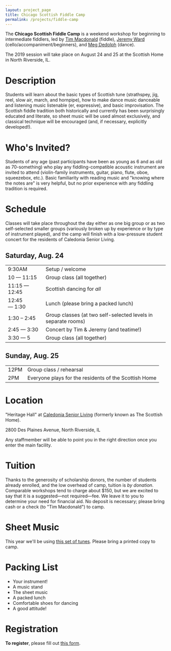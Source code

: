 ```yaml
---
layout: project_page
title: Chicago Scottish Fiddle Camp
permalink: /projects/fiddle-camp
---
```


The **Chicago Scottish Fiddle Camp** is a weekend workshop for beginning to
intermediate fiddlers, led by [Tim Macdonald](http://tsmacdonald.com/) (fiddle),
[Jeremy Ward](http://timandjeremy.com/) (cello/accompaniment/beginners),
and [Meg Dedolph](https://www.linkedin.com/in/meg-dedolph-7b9292b/) (dance).

The 2019 session will take place on August 24 and 25 at the Scottish Home in
North Riverside, IL.

# Description

Students will learn about the basic types of Scottish tune (strathspey, jig,
reel, slow air, march, and hornpipe), how to make dance music danceable and
listening music listenable (er, expressive), and basic improvisation. The
Scottish fiddle tradition both historically and currently has been surprisingly
educated and literate, so sheet music will be used almost exclusively, and
classical technique will be encouraged (and, if necessary, explicitly
developed!).

# Who's Invited?

Students of any age (past participants have been as young as 6 and as old as
70-something) who play any fiddling-compatible acoustic instrument are invited
to attend (violin-family instruments, guitar, piano, flute, oboe, squeezebox,
etc.). Basic familiarity with reading music and "knowing where the notes are"
is very helpful, but no prior experience with any fiddling tradition is
required.

# Schedule

Classes will take place throughout the day either as one big group or as two
self-selected smaller groups (variously broken up by experience or by type of
instrument played), and the camp will finish with a low-pressure student
concert for the residents of Caledonia Senior Living.

## Saturday, Aug. 24
<table>
  <tr>
    <td>9:30AM</td>
    <td>Setup / welcome</td>
  </tr>
  <tr>
    <td>10 — 11:15</td>
    <td>Group class (all together)</td>
  </tr>
  <tr>
    <td>11:15 — 12:45 </td>
    <td>Scottish dancing for <em>all</em></td>
  </tr>
  <tr>
    <td>12:45 — 1:30</td>
    <td>Lunch (please bring a packed lunch)</td>
  </tr>
  <tr>
    <td>1:30 – 2:45</td>
    <td>Group classes (at two self-selected levels in separate rooms)</td>
  </tr>
  <tr>
    <td>2:45 — 3:30</td>
    <td>Concert by Tim & Jeremy (and teatime!)</td>
  </tr>
  <tr>
    <td>3:30 — 5</td>
    <td>Group class (all together)</td>
  </tr>
</table>

## Sunday, Aug. 25
<table>
  <tr>
    <td>12PM</td>
    <td>Group class / rehearsal</td>
  </tr>
  <tr>
    <td>2PM</td>
    <td>Everyone plays for the residents of the Scottish Home</td>
  </tr>
</table>

# Location

"Heritage Hall" at [Caledonia Senior Living](https://www.caledoniaseniorliving.org/) (formerly known as The Scottish Home).

2800 Des Plaines Avenue, North Riverside, IL

Any staffmember will be able to point you in the right direction once you enter the main facility.

# Tuition

Thanks to the generosity of scholarship donors, the number of students already enrolled, and the low overhead of camp,
tuition is *by donation*. Comparable workshops tend to charge about $150, but we are excited to say that it is a
suggested—not required—fee. We leave it to you to determine your need for financial aid. No deposit is necessary; please
bring cash or a check (to "Tim Macdonald") to camp.

# Sheet Music

This year we'll be using <u><a href="/assets/docs/chicago-scottish-fiddle-camp-2019.pdf">this set of tunes</a></u>. Please bring a printed
copy to camp.

# Packing List

* Your instrument!
* A music stand
* The sheet music
* A packed lunch
* Comfortable shoes for dancing
* A good attitude!

# Registration

**To register**, please fill out <u><a href="https://forms.gle/owk5ZJ6bLTvbhdC96">this form</a></u>.
